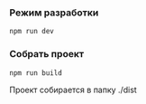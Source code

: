 ### Режим разработки ###

```
npm run dev
```

### Собрать проект ###
```
npm run build
```
Проект собирается в папку ./dist

